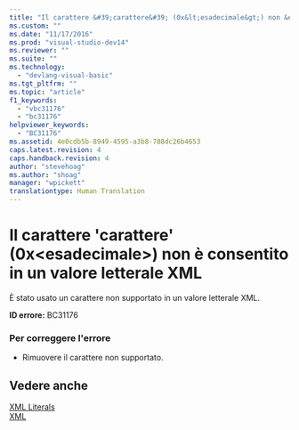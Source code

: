```yaml
---
title: "Il carattere &#39;carattere&#39; (0x&lt;esadecimale&gt;) non &#232; consentito in un valore letterale XML | Microsoft Docs"
ms.custom: ""
ms.date: "11/17/2016"
ms.prod: "visual-studio-dev14"
ms.reviewer: ""
ms.suite: ""
ms.technology: 
  - "devlang-visual-basic"
ms.tgt_pltfrm: ""
ms.topic: "article"
f1_keywords: 
  - "vbc31176"
  - "bc31176"
helpviewer_keywords: 
  - "BC31176"
ms.assetid: 4e0cdb5b-8949-4595-a3b8-788dc26b4653
caps.latest.revision: 4
caps.handback.revision: 4
author: "stevehoag"
ms.author: "shoag"
manager: "wpickett"
translationtype: Human Translation
---
```

# Il carattere &#39;carattere&#39; (0x&lt;esadecimale&gt;) non &#232; consentito in un valore letterale XML
È stato usato un carattere non supportato in un valore letterale XML.  
  
 **ID errore:** BC31176  
  
### Per correggere l'errore  
  
-   Rimuovere il carattere non supportato.  
  
## Vedere anche  
 [XML Literals](../../visual-basic/language-reference/xml-literals/index.md)   
 [XML](../../visual-basic/programming-guide/language-features/xml/index.md)